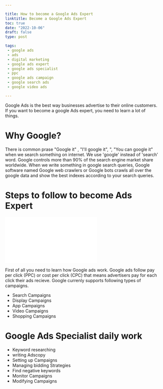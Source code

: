```yaml
---

title: How to become a Google Ads Expert 
linktitle: Become a Google Ads Expert
toc: true
date: "2022-10-06"
draft: false
type: post

tags:
 - google ads
 - ads
 - digital marketing 
 - google ads expert 
 - google ads specialist 
 - ppc
 - google ads campaign 
 - google search ads
 - google video ads

---
```

Google Ads is the best way businesses advertise to their online customers. If you want to become a google Ads expert, you need to learn a lot of things.

# Why Google?
 There is common prase "Google it" , "I'll google it", ", "You can google it" when we search something on internet. We use 'google' instead of 'search' word. Google controls more than 90% of the search engine market share worldwide. When we write something in google search queries, Google software named Google web crawlers or Google bots crawls all over the google data and show the best indexes according to your search  queries.
# Steps to follow to become Ads Expert

<iframe src="//player.bilibili.com/player.html?bvid=BV1jz4y1f7yo&page=1&high_quality=1&danmaku=0"
        scrolling="no" border="0" frameborder="no" framespacing="0" allowfullscreen="true"></iframe>

First of all you need to learn how Google ads work. Google ads follow pay per click (PPC) or cost per click (CPC) that means advertisers pay for each click their ads recieve. Google currenly supports following types of campaigns.
- Search Campaigns
- Display Campaigns
- App Campaigns
- Video Campaigns
- Shopping Campaigns

# Google Ads Specialist daily work

- Keyword researching
- writing Adscopy
- Setting up Campaigns
- Managing bidding Strategies 
- Find negative keywords 
- Monitor Campaigns
- Modifying Campaigns 
